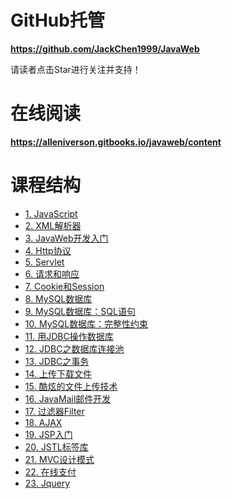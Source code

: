 # GitHub托管

**https://github.com/JackChen1999/JavaWeb**

请读者点击Star进行关注并支持！

# 在线阅读

**https://alleniverson.gitbooks.io/javaweb/content**

# 课程结构

* [1. JavaScript](https://alleniverson.gitbooks.io/javaweb/content/第3章%20JavaScript/JavaScript.html)
* [2. XML解析器](https://alleniverson.gitbooks.io/javaweb/content/第4章%20XML基础/XML解析器.html)
* [3. JavaWeb开发入门](https://alleniverson.gitbooks.io/javaweb/content/第5章%20Tomcat开发Web站点/JavaWeb开发入门.html)
* [4. Http协议](https://alleniverson.gitbooks.io/javaweb/content/第6章%20Http协议/Http协议.html)
* [5. Servlet](https://alleniverson.gitbooks.io/javaweb/content/第7章%20Servlet/Servlet.html)
* [6. 请求和响应](https://alleniverson.gitbooks.io/javaweb/content/第8章%20请求响应/HttpServletResponse和HttpServletRequest.html)
* [7. Cookie和Session](https://alleniverson.gitbooks.io/javaweb/content/第9章%20会话及其会话技术/Cookie和Session.html)
* [8. MySQL数据库](https://alleniverson.gitbooks.io/javaweb/content/第10章%20MySQL/MySQL数据库.html)
* [9. MySQL数据库：SQL语句](https://alleniverson.gitbooks.io/javaweb/content/第10章%20MySQL/MySQL数据库：SQL语句.html)
* [10. MySQL数据库：完整性约束](https://alleniverson.gitbooks.io/javaweb/content/第10章%20MySQL/MySQL数据库：完整性约束.html)
* [11. 用JDBC操作数据库](https://alleniverson.gitbooks.io/javaweb/content/第11章%20JDBC/用JDBC操作数据库.html)
* [12. JDBC之数据库连接池](https://alleniverson.gitbooks.io/javaweb/content/第11章%20JDBC/JDBC之数据库连接池.html)
* [13. JDBC之事务](https://alleniverson.gitbooks.io/javaweb/content/第11章%20JDBC/JDBC之事务.html)
* [14. 上传下载文件](https://alleniverson.gitbooks.io/javaweb/content/第12章%20上传下载/上传下载文件.html)
* [15. 酷炫的文件上传技术](https://alleniverson.gitbooks.io/javaweb/content/第12章%20上传下载/酷炫的文件上传技术.html)
* [16. JavaMail邮件开发](https://alleniverson.gitbooks.io/javaweb/content/第13章%20邮件开发/JavaMail.html)
* [17. 过滤器Filter](https://alleniverson.gitbooks.io/javaweb/content/第14章%20过滤器/过滤器Filter.html)
* [18. AJAX](https://alleniverson.gitbooks.io/javaweb/content/第15章%20AJAX/AJAX.html)
* [19. JSP入门](https://alleniverson.gitbooks.io/javaweb/content/第16章%20JSP/JSP入门.html)
* [20. JSTL标签库](https://alleniverson.gitbooks.io/javaweb/content/第17章%20JavaWeb开发/JSTL标签库.html)
* [21. MVC设计模式](https://alleniverson.gitbooks.io/javaweb/content/第17章%20JavaWeb开发/MVC设计模式.html)
* [22. 在线支付](https://alleniverson.gitbooks.io/javaweb/content/第17章%20JavaWeb开发/在线支付.html)
* [23. Jquery](https://alleniverson.gitbooks.io/javaweb/content/第17章%20JavaWeb开发/Jquery.html)
